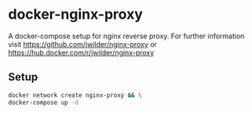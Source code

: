 # docker-nginx-proxy
A docker-compose setup for nginx reverse proxy.
For further information visit https://github.com/jwilder/nginx-proxy or https://hub.docker.com/r/jwilder/nginx-proxy

## Setup
```sh
docker network create nginx-proxy && \
docker-compose up -d
```
